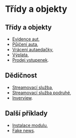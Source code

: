 # Třídy a objekty

## Třídy a objekty

* [Evidence aut](priklad01.md),
* [Půjčení auta](priklad02.md),
* [Vrácení autaedačky](priklad03.md),
* [Výplata](priklad04.md),
* [Prodej vstupenek](priklad05.md).

## Dědičnost

* [Streamovací služba](priklad06.md),
* [Streamovací služba podruhé](priklad07.md),
* [Inverview](priklad08.md).

## Další příklady

* [Instalace modulu](priklad09.md),
* [Fake news](priklad10.md).
